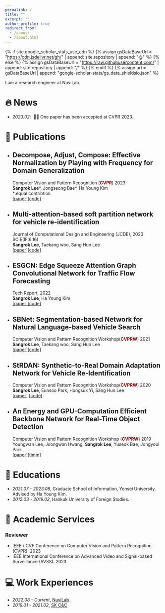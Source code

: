 ```yaml
---
permalink: /
title: ""
excerpt: ""
author_profile: true
redirect_from: 
  - /about/
  - /about.html
---
```


{% if site.google_scholar_stats_use_cdn %}
{% assign gsDataBaseUrl = "https://cdn.jsdelivr.net/gh/" | append: site.repository | append: "@" %}
{% else %}
{% assign gsDataBaseUrl = "https://raw.githubusercontent.com/" | append: site.repository | append: "/" %}
{% endif %}
{% assign url = gsDataBaseUrl | append: "google-scholar-stats/gs_data_shieldsio.json" %}

<span class='anchor' id='about-me'></span>
I am a research engineer at NuviLab.



# 🔥 News
- *2023.02*: &nbsp;🎉🎉 One paper has been accepted at CVPR 2023.

# 📝 Publications 

* ## Decompose, Adjust, Compose: Effective Normalization by Playing with Frequency for Domain Generalization <br>
    Computer Vision and Pattern Recognition (<span style="color:darkred">**CVPR**</span>) 2023  <br>
    **Sangrok Lee**\*, Jongseong Bae\*, Ha Young Kim <br>
    *:equal contribtion <br>
    [[paper]](https://arxiv.org/abs/2303.02328)[[code]](https://github.com/sangrokleeeeee/DAC) <br>

 * ## Multi-attention-based soft partition network for vehicle re-identification <br>
    Journal of Computational Design and Engineering (JCDE), 2023 SCIE(IF:6.16) <br>
    **Sangrok Lee**, Taekang woo, Sang Hun Lee <br>
    [[paper]](https://arxiv.org/abs/2104.10401)[[code]](https://github.com/sangrokleeeeee/MUSP) <br>

  * ## ESGCN: Edge Squeeze Attention Graph Convolutional Network for Traffic Flow Forecasting <br>
    Tech Report, 2022  <br>
    **Sangrok Lee**, Ha Young Kim <br>
    [[paper]](https://arxiv.org/abs/2307.01227)[[code]](https://github.com/sangrokleeeeee/ESGCN) <br>
 
 * ## SBNet: Segmentation-based Network for Natural Language-based Vehicle Search <br>
    Computer Vision and Pattern Recognition Workshop(<span style="color:darkred">**CVPRW**</span>) 2021  <br>
    **Sangrok Lee**, Taekang woo, Sang Hun Lee <br>
    [[paper]](https://openaccess.thecvf.com/content/CVPR2021W/AICity/html/Lee_SBNet_Segmentation-Based_Network_for_Natural_Language-Based_Vehicle_Search_CVPRW_2021_paper.html)[[code]](https://github.com/sangrokleeeeee/SBNet) <br>
    
 * ## StRDAN: Synthetic-to-Real Domain Adaptation Network for Vehicle Re-Identification <br>
    Computer Vision and Pattern Recognition Workshop(<span style="color:darkred">**CVPRW**</span>) 2020  <br>
    **Sangrok Lee**, Eunsoo Park, Hongsuk Yi, Sang Hun Lee <br>
    [[paper]](https://openaccess.thecvf.com/content_CVPRW_2020/html/w35/Lee_StRDAN_Synthetic-to-Real_Domain_Adaptation_Network_for_Vehicle_Re-Identification_CVPRW_2020_paper.html) [[code]](https://github.com/sangrokleeeeee/STRDAN) <br>

 * ## An Energy and GPU-Computation Efficient Backbone Network for Real-Time Object Detection <br>
    Computer Vision and Pattern Recognition Workshop (<span style="color:darkred">**CVPRW**</span>) 2019<br>
    Youngwan Lee, Joongwon Hwang, **Sangrok Lee**, Yuseok Bae, Jongyoul Park<br>
    [[paper]](https://openaccess.thecvf.com/content_CVPRW_2019/html/CEFRL/Lee_An_Energy_and_GPU-Computation_Efficient_Backbone_Network_for_Real-Time_Object_CVPRW_2019_paper.html)[[timm]](https://huggingface.co/docs/timm/models/ese-vovnet) <br>


# 📖 Educations
- *2021.07 - 2023.08*, Graduate School of Information, Yonsei University. Advised by Ha Young Kim.
- *2012.03 - 2019.02*, Hankuk University of Foreign Studies. 

# 💬 Academic Services
### Reviewer
- IEEE / CVF Conference on Computer Vision and Pattern Recognition (CVPR): 2023
- IEEE International Conference on Advanced Video and Signal-based Surveillance (AVSS): 2023

# 💻 Work Experiences
- *2022.08 - Current*, [NuviLab]()
- *2019.01 - 2021.02*, [SK C&C]()
